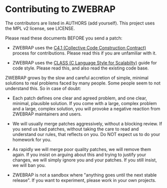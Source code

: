 # Contributing to ZWEBRAP

The contributors are listed in AUTHORS (add yourself). This project uses the MPL v2 license, see LICENSE.

Please read these documents BEFORE you send a patch:

* ZWEBRAP uses the [C4.1 (Collective Code Construction Contract)](http://rfc.zeromq.org/spec:22) process for contributions. Please read this if you are unfamiliar with it.

* ZWEBRAP uses the [CLASS (C Language Style for Scalabilty)](http://rfc.zeromq.org/spec:21) guide for code style. Please read this, and also read the existing code base.

ZWEBRAP grows by the slow and careful accretion of simple, minimal solutions to real problems faced by many people. Some people seem to not understand this. So in case of doubt:

* Each patch defines one clear and agreed problem, and one clear, minimal, plausible solution. If you come with a large, complex problem and a large, complex solution, you will provoke a negative reaction from ZWEBRAP maintainers and users.

* We will usually merge patches aggressively, without a blocking review. If you send us bad patches, without taking the care to read and understand our rules, that reflects on you. Do NOT expect us to do your homework for you.

* As rapidly we will merge poor quality patches, we will remove them again. If you insist on arguing about this and trying to justify your changes, we will simply ignore you and your patches. If you still insist, we will ban you.

* ZWEBRAP is not a sandbox where "anything goes until the next stable release". If you want to experiment, please work in your own projects.
